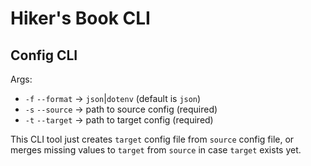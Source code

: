 # Hiker's Book CLI

## Config CLI

Args:

- `-f` `--format` -> `json`|`dotenv` (default is `json`)
- `-s` `--source` -> path to source config (required)
- `-t` `--target` -> path to target config (required)

This CLI tool just creates `target` config file from `source` config file, or merges missing values to `target` from `source` in case `target` exists yet.
